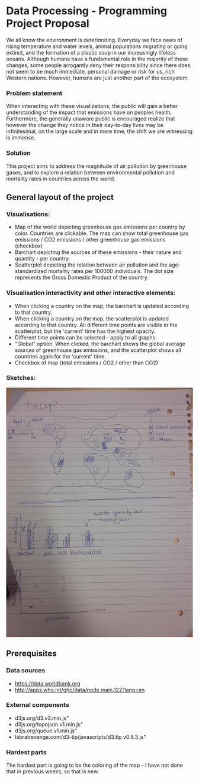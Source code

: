 # Data Processing - Programming Project Proposal

We all know the environment is deteriorating. Everyday we face news of rising temperature and water levels, animal populations migrating or going extinct, and the formation of a plastic soup in our increasingly lifeless oceans. Although humans have a fundamental role in the majority of these changes, some people arrogantly deny their responsibility since there does not seem to be much immediate, personal damage or risk for us, rich Western nations. However, humans are just another part of the ecosystem. 

### Problem statement
When interacting with these visualizations, the public will gain a better understanding of the impact that emissions have on peoples health. Furthermore, the generally unaware public is encouraged realize that however the change they notice in their day-to-day lives may be infinitesimal, on the large scale and in more time, the shift we are witnessing is immense.

### Solution
This project aims to address the magnitude of air pollution by greenhouse gases, and to explore a relation between environmental pollution and mortality rates in countries across the world.

## General layout of the project

### Visualisations:
* Map of the world depicting greenhouse gas emissions per country by color. Countries are clickable. The map can show total greenhouse gas emissions / CO2 emissions / other greenhouse gas emissions (checkbox)
* Barchart depicting the sources of these emissions - their nature and quantity - per country.
* Scatterplot depicting the relation between air pollution and the age-standardized mortality rates per 100000 individuals. The dot size represents the Gross Domestic Product of the country.

### Visualisation interactivity and other interactive elements:
* When clicking a country on the map, the barchart is updated according to that country.
* When clicking a country on the map, the scatterplot is updated according to that country. All different time points are visible in the scatterplot, but the 'current' time has the highest opacity.
* Different time points can be selected - apply to all graphs.
* "Global" option. When clicked, the barchart shows the global average sources of greenhouse gas emissions, and the scatterplot shows all countries again for the 'current' time.
* Checkbox of map (total emissions / CO2 / other than CO2)

### Sketches:
![](doc/plaatjejoepie.png)

## Prerequisites

### Data sources
* https://data.worldbank.org
* http://apps.who.int/gho/data/node.main.122?lang=en

### External components
* d3js.org/d3.v3.min.js"
* d3js.org/topojson.v1.min.js"
* d3js.org/queue.v1.min.js"
* labratrevenge.com/d3-tip/javascripts/d3.tip.v0.6.3.js"

### Hardest parts
The hardest part is going to be the coloring of the map - I have not done that in previous weeks, so that is new.
